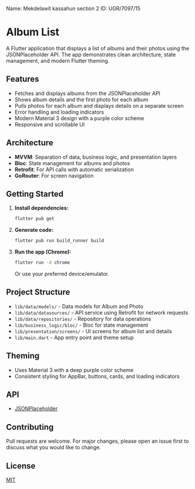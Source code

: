 Name: Mekdelawit kassahun
section 2
ID: UGR/7097/15


# Album List

A Flutter application that displays a list of albums and their photos using the JSONPlaceholder API. The app demonstrates clean architecture, state management, and modern Flutter theming.

## Features
- Fetches and displays albums from the JSONPlaceholder API
- Shows album details and the first photo for each album
- Pulls photos for each album and displays details on a separate screen
- Error handling and loading indicators
- Modern Material 3 design with a purple color scheme
- Responsive and scrollable UI

## Architecture
- **MVVM**: Separation of data, business logic, and presentation layers
- **Bloc**: State management for albums and photos
- **Retrofit**: For API calls with automatic serialization
- **GoRouter**: For screen navigation

## Getting Started
1. **Install dependencies:**
   ```bash
   flutter pub get
   ```
2. **Generate code:**
   ```bash
   flutter pub run build_runner build
   ```
3. **Run the app (Chrome):**
   ```bash
   flutter run -d chrome
   ```
   Or use your preferred device/emulator.

## Project Structure
- `lib/data/models/` - Data models for Album and Photo
- `lib/data/datasources/` - API service using Retrofit for network requests
- `lib/data/repositories/` - Repository for data operations
- `lib/business_logic/bloc/` - Bloc for state management
- `lib/presentation/screens/` - UI screens for album list and details
- `lib/main.dart` - App entry point and theme setup

## Theming
- Uses Material 3 with a deep purple color scheme
- Consistent styling for AppBar, buttons, cards, and loading indicators

## API
- [JSONPlaceholder](https://jsonplaceholder.typicode.com/)

## Contributing
Pull requests are welcome. For major changes, please open an issue first to discuss what you would like to change.

## License
[MIT](LICENSE)

